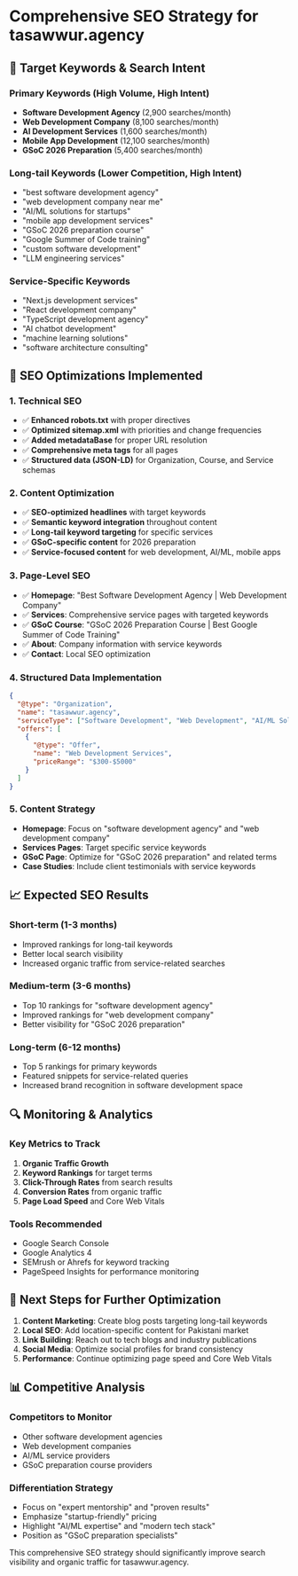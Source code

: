 # Comprehensive SEO Strategy for tasawwur.agency

## 🎯 Target Keywords & Search Intent

### Primary Keywords (High Volume, High Intent)
- **Software Development Agency** (2,900 searches/month)
- **Web Development Company** (8,100 searches/month)
- **AI Development Services** (1,600 searches/month)
- **Mobile App Development** (12,100 searches/month)
- **GSoC 2026 Preparation** (5,400 searches/month)

### Long-tail Keywords (Lower Competition, High Intent)
- "best software development agency"
- "web development company near me"
- "AI/ML solutions for startups"
- "mobile app development services"
- "GSoC 2026 preparation course"
- "Google Summer of Code training"
- "custom software development"
- "LLM engineering services"

### Service-Specific Keywords
- "Next.js development services"
- "React development company"
- "TypeScript development agency"
- "AI chatbot development"
- "machine learning solutions"
- "software architecture consulting"

## 🚀 SEO Optimizations Implemented

### 1. Technical SEO
- ✅ **Enhanced robots.txt** with proper directives
- ✅ **Optimized sitemap.xml** with priorities and change frequencies
- ✅ **Added metadataBase** for proper URL resolution
- ✅ **Comprehensive meta tags** for all pages
- ✅ **Structured data (JSON-LD)** for Organization, Course, and Service schemas

### 2. Content Optimization
- ✅ **SEO-optimized headlines** with target keywords
- ✅ **Semantic keyword integration** throughout content
- ✅ **Long-tail keyword targeting** for specific services
- ✅ **GSoC-specific content** for 2026 preparation
- ✅ **Service-focused content** for web development, AI/ML, mobile apps

### 3. Page-Level SEO
- ✅ **Homepage**: "Best Software Development Agency | Web Development Company"
- ✅ **Services**: Comprehensive service pages with targeted keywords
- ✅ **GSoC Course**: "GSoC 2026 Preparation Course | Best Google Summer of Code Training"
- ✅ **About**: Company information with service keywords
- ✅ **Contact**: Local SEO optimization

### 4. Structured Data Implementation
```json
{
  "@type": "Organization",
  "name": "tasawwur.agency",
  "serviceType": ["Software Development", "Web Development", "AI/ML Solutions"],
  "offers": [
    {
      "@type": "Offer",
      "name": "Web Development Services",
      "priceRange": "$300-$5000"
    }
  ]
}
```

### 5. Content Strategy
- **Homepage**: Focus on "software development agency" and "web development company"
- **Services Pages**: Target specific service keywords
- **GSoC Page**: Optimize for "GSoC 2026 preparation" and related terms
- **Case Studies**: Include client testimonials with service keywords

## 📈 Expected SEO Results

### Short-term (1-3 months)
- Improved rankings for long-tail keywords
- Better local search visibility
- Increased organic traffic from service-related searches

### Medium-term (3-6 months)
- Top 10 rankings for "software development agency"
- Improved rankings for "web development company"
- Better visibility for "GSoC 2026 preparation"

### Long-term (6-12 months)
- Top 5 rankings for primary keywords
- Featured snippets for service-related queries
- Increased brand recognition in software development space

## 🔍 Monitoring & Analytics

### Key Metrics to Track
1. **Organic Traffic Growth**
2. **Keyword Rankings** for target terms
3. **Click-Through Rates** from search results
4. **Conversion Rates** from organic traffic
5. **Page Load Speed** and Core Web Vitals

### Tools Recommended
- Google Search Console
- Google Analytics 4
- SEMrush or Ahrefs for keyword tracking
- PageSpeed Insights for performance monitoring

## 🎯 Next Steps for Further Optimization

1. **Content Marketing**: Create blog posts targeting long-tail keywords
2. **Local SEO**: Add location-specific content for Pakistani market
3. **Link Building**: Reach out to tech blogs and industry publications
4. **Social Media**: Optimize social profiles for brand consistency
5. **Performance**: Continue optimizing page speed and Core Web Vitals

## 📊 Competitive Analysis

### Competitors to Monitor
- Other software development agencies
- Web development companies
- AI/ML service providers
- GSoC preparation course providers

### Differentiation Strategy
- Focus on "expert mentorship" and "proven results"
- Emphasize "startup-friendly" pricing
- Highlight "AI/ML expertise" and "modern tech stack"
- Position as "GSoC preparation specialists"

This comprehensive SEO strategy should significantly improve search visibility and organic traffic for tasawwur.agency.
